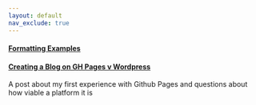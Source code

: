 ```yaml
---
layout: default
nav_exclude: true
---
```


#### [Formatting Examples](./example.md)



#### [Creating a Blog on GH Pages v Wordpress](./GH_pages/)
A post about my first experience with Github Pages and questions about how viable a platform it is
